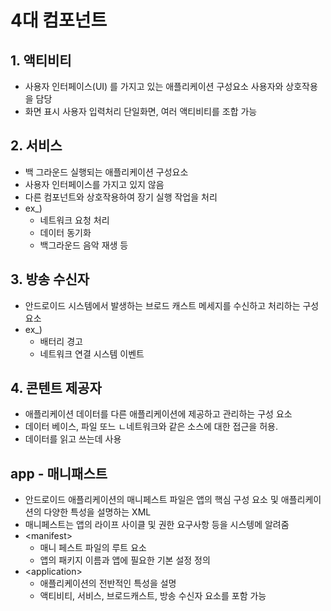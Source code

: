 # 4대 컴포넌트
## 1. 액티비티
- 사용자 인터페이스(UI) 를 가지고 있는 애플리케이션 구성요소 사용자와 상호작용을 담당
- 화면 표시 사용자 입력처리 단일화면, 여러 액티비티를 조합 가능

## 2. 서비스
- 백 그라운드 실행되는 애플리케이션 구성요소
- 사용자 인터페이스를 가지고 있지 않음
- 다른 컴포넌트와 상호작용하여 장기 실행 작업을 처리
- ex_)
	- 네트워크 요청 처리
	- 데이터 동기화
	- 백그라운드 음악 재생 등

## 3. 방송 수신자
- 안드로이드 시스템에서 발생하는 브로드 캐스트 메세지를 수신하고 처리하는 구성요소
- ex_)
	- 배터리 경고
	- 네트워크 연결 시스템 이벤트

## 4. 콘텐트 제공자
- 애플리케이션 데이터를 다른 애플리케이션에 제공하고 관리하는 구성 요소
- 데이터 베이스, 파일 또느 ㄴ네트워크와 같은 소스에 대한 접근을 허용.
- 데이터를 읽고 쓰는데 사용

## app - 매니패스트
- 안드로이드 애플리케이션의 매니페스트 파일은 앱의 핵심 구성 요소 및 애플리케이션의 다양한 특성을 설명하는 XML
- 매니페스트는 앱의 라이프 사이클 및 권한 요구사항 등을 시스텡메 알려줌
- \<manifest>
	- 매니 페스트 파일의 루트 요소
	- 앱의 패키지 이름과 앱에 필요한 기본 설정 정의
- \<application>
	- 애플리케이션의 전반적인 특성을 설명
	- 액티비티, 서비스, 브로드캐스트, 방송 수신자 요소를 포함 가능

